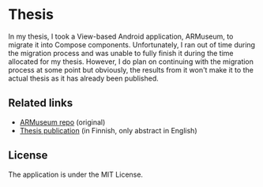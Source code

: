 # Thesis
In my thesis, I took a View-based Android application, ARMuseum, to migrate it into Compose components. Unfortunately, I ran out of time during the migration process and was unable to fully finish it during the time allocated for my thesis. However, I do plan on continuing with the migration process at some point but obviously, the results from it won't make it to the actual thesis as it has already been published.

## Related links
- [ARMuseum repo](https://github.com/metropolia-ar/ARMuseumProject) (original)
- [Thesis publication](https://www.theseus.fi/handle/10024/855215) (in Finnish, only abstract in English)

## License
The application is under the MIT License.
